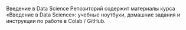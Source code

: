 Введение в Data Science
Репозиторий содержит материалы курса «Введение в Data Science»: учебные ноутбуки, домашние задания и инструкции по работе в Colab / GitHub.